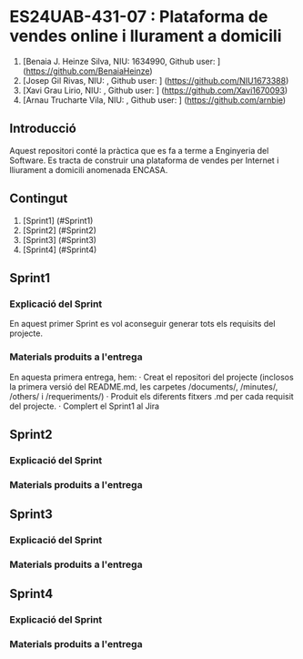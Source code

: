 # ES24UAB-431-07 : Plataforma de vendes online i llurament a domicili
1. [Benaia J. Heinze Silva, NIU: 1634990, Github user: ] (https://github.com/BenaiaHeinze)
2. [Josep Gil Rivas, NIU: , Github user: ] (https://github.com/NIU1673388)
3. [Xavi Grau Lirio, NIU: , Github user: ] (https://github.com/Xavi1670093)
4. [Arnau Trucharte Vila, NIU: , Github user: ] (https://github.com/arnbie)

## Introducció
Aquest repositori conté la pràctica que es fa a terme a Enginyeria del Software. Es tracta de construir una plataforma de vendes per Internet i lliurament a domicili anomenada ENCASA.

## Contingut
1. [Sprint1] (#Sprint1)
2. [Sprint2] (#Sprint2)
3. [Sprint3] (#Sprint3)
4. [Sprint4] (#Sprint4)

## Sprint1
### Explicació del Sprint
En aquest primer Sprint es vol aconseguir generar tots els requisits del projecte.

### Materials produits a l'entrega
En aquesta primera entrega, hem:
  · Creat el repositori del projecte (inclosos la primera versió del README.md, les carpetes /documents/, /minutes/, /others/ i /requeriments/)
  · Produit els diferents fitxers .md per cada requisit del projecte.
  · Complert el Sprint1 al Jira

## Sprint2
### Explicació del Sprint

### Materials produits a l'entrega

## Sprint3
### Explicació del Sprint

### Materials produits a l'entrega

## Sprint4
### Explicació del Sprint

### Materials produits a l'entrega
